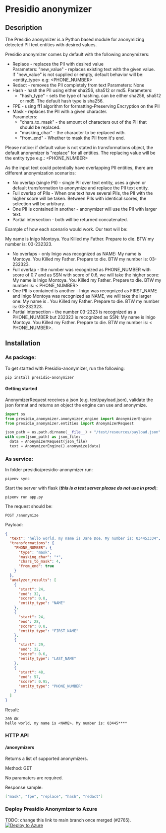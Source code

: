 # Presidio anonymizer

## Description

The Presidio anonymizer is a Python based module for anonymizing detected PII text
entities with desired values.

[comment]: <shiranr> (#TODO need to fill this once the the functionality is done 2656 - 2659)
Presidio anonymizer comes by default with the following anonymizers:

- Replace - replaces the PII with desired value <br>
  Parameters: "new_value" - replaces existing text with the given value. <br>
  If "new_value" is not supplied or empty, default behavior will be: <entity_type>
  e.g: <PHONE_NUMBER>
- Redact - removes the PII completely from text Parameters: None
- Hash - hash the PII using either sha256, sha512 or md5.
  Parameters:
  * "hash_type" - sets the type of hashing. can be either sha256, sha512 or md5.
    The default hash type is sha256. 
- FPE - using ff1 algorithm for formatting-Preserving Encryption on the PII
- Mask - replaces the PII with a given character. <br>
  Parameters: 
  * "chars_to_mask" - the amount of characters out of the PII that should
   be replaced. 
  * "masking_char" - the character to be replaced with. 
  * "from_end" - Whether to mask the PII from it's end.


Please notice: if default value is not stated in transformations object, the default
anonymizer is "replace" for all entities. The replacing value will be the entity type
e.g.: <PHONE_NUMBER>

As the input text could potentially have overlapping PII entities, there are different
anonymization scenarios:

- No overlap (single PII) - single PII over text entity, uses a given or default
  transformation to anonymize and replace the PII text entity.
- Full overlap of PIIs - When one text have several PIIs, the PII with the higher score
  will be taken. Between PIIs with identical scores, the selection will be arbitrary.
- One PII is contained in another - anonymizer will use the PII with larger text.
- Partial intersection - both will be returned concatenated.

Example of how each scenario would work. Our text will be:

My name is Inigo Montoya. You Killed my Father. Prepare to die. BTW my number is:
03-232323.

- No overlaps - only Inigo was recognized as NAME:
  My name is <NAME> Montoya. You Killed my Father. Prepare to die. BTW my number is:
  03-232323.
- Full overlap - the number was recognized as PHONE_NUMBER with score of 0.7 and as SSN
  with score of 0.6, we will take the higher score:
  My name is Inigo Montoya. You Killed my Father. Prepare to die. BTW my number is: <
  PHONE_NUMBER>
- One PII is contained is another - Inigo was recognized as FIRST_NAME and Inigo Montoya
  was recognized as NAME, we will take the larger one:
  My name is <NAME>. You Killed my Father. Prepare to die. BTW my number is: 03-232323.
- Partial intersection - the number 03-2323 is recognized as a PHONE_NUMBER but 232323 is
  recognized as SSN:
  My name is Inigo Montoya. You Killed my Father. Prepare to die. BTW my number is: <
  PHONE_NUMBER><SSN>.

## Installation

### As package:

To get started with Presidio-anonymizer, run the following:

```sh
pip install presidio-anonymizer
```

#### Getting started

AnonymizerRequest receives a json (e.g. test/payload.json), validate the json format and
returns an object the engine can use and anonymize.

```python
import os
from presidio_anonymizer.anonymizer_engine import AnonymizerEngine
from presidio_anonymizer.entities import AnonymizerRequest

json_path = os.path.dirname(__file__) + "/test/resources/payload.json"
with open(json_path) as json_file:
  data = AnonymizerRequest(json_file)
  text = AnonymizerEngine().anonymize(data)
```

### As service:

In folder presidio/presidio-anonymizer run:

```
pipenv sync
```

Start the server with flask (***this is a test server please do not use in prod***):

```
pipenv run app.py
```

The request should be:

```
POST /anonymize
```

Payload:
```json
{
  "text": "hello world, my name is Jane Doe. My number is: 034453334",
  "transformations": {
    "PHONE_NUMBER": {
      "type": "mask",
      "masking_char": "*",
      "chars_to_mask": 4,
      "from_end": true
    }
  },
  "analyzer_results": [
    {
      "start": 24,
      "end": 32,
      "score": 0.8,
      "entity_type": "NAME"
    },
    {
      "start": 24,
      "end": 28,
      "score": 0.8,
      "entity_type": "FIRST_NAME"
    },
    {
      "start": 29,
      "end": 32,
      "score": 0.6,
      "entity_type": "LAST_NAME"
    },
    {
      "start": 48,
      "end": 57,
      "score": 0.95,
      "entity_type": "PHONE_NUMBER"
    }
  ]
}
```
Result:
```
200 OK
hello world, my name is <NAME>. My number is: 03445****
```


### HTTP API

#### /anonymizers
Returns a list of supported anonymizers.

Method: GET

No paramaters are required.

Response sample:
```json
["mask", "fpe", "replace", "hash", "redact"]
```

### Deploy Presidio Anonymizer to Azure

TODO: change this link to main branch once merged (#2765).
[![Deploy to Azure](https://aka.ms/deploytoazurebutton)](https://portal.azure.com/#create/Microsoft.Template/uri/https%3A%2F%2Fraw.githubusercontent.com%2Fmicrosoft%2Fpresidio%2FV2%2Fpresidio-anonymizer%2Fdeploytoazure.json)

